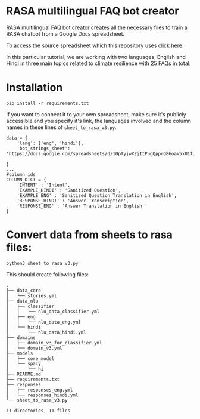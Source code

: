 # RASA multilingual FAQ bot creator

RASA multilingual FAQ bot creator creates all the necessary files to train a RASA chatbot from a Google Docs spreadsheet. 

To access the source spreadsheet which this repository uses [click here](https://docs.google.com/spreadsheets/d/1OpTyjwXZjItPugQpprQ86oaV5xU1fUS0A_QELrQMg5U/edit#gid=1991829780). 

In this particular tutorial, we are working with two languages, English and Hindi in three main topics related to climate resilience with 25 FAQs in total. 


# Installation

```
pip install -r requirements.txt
```

If you want to connect it to your own spreadsheet, make sure it's publicly accessible and you specify it's link, the languages involved and the column names in these lines of `sheet_to_rasa_v3.py`.

```
data = {
    'lang': ['eng', 'hindi'],
    'bot_strings_sheet': 'https://docs.google.com/spreadsheets/d/1OpTyjwXZjItPugQpprQ86oaV5xU1fUS0A_QELrQMg5U/edit#gid=1133259128'
    
}
...
#column_ids
COLUMN_DICT = {
    'INTENT' : 'Intent',
    'EXAMPLE_HINDI' : 'Sanitized Question',
    'EXAMPLE_ENG' : 'Sanitized Question Translation in English',
    'RESPONSE_HINDI' : 'Answer Transcription',
    'RESPONSE_ENG' : 'Answer Translation in English '
}

```

# Convert data from sheets to rasa files:
```
python3 sheet_to_rasa_v3.py
```

This should create following files:
```
.
├── data_core
│   └── stories.yml
├── data_nlu
│   ├── classifier
│   │   └── nlu_data_classifier.yml
│   ├── eng
│   │   └── nlu_data_eng.yml
│   └── hindi
│       └── nlu_data_hindi.yml
├── domains
│   ├── domain_v3_for_classifier.yml
│   └── domain_v3.yml
├── models
│   ├── core_model
│   └── spacy
│       └── hi
├── README.md
├── requirements.txt
├── responses
│   ├── responses_eng.yml
│   └── responses_hindi.yml
└── sheet_to_rasa_v3.py

11 directories, 11 files
```
